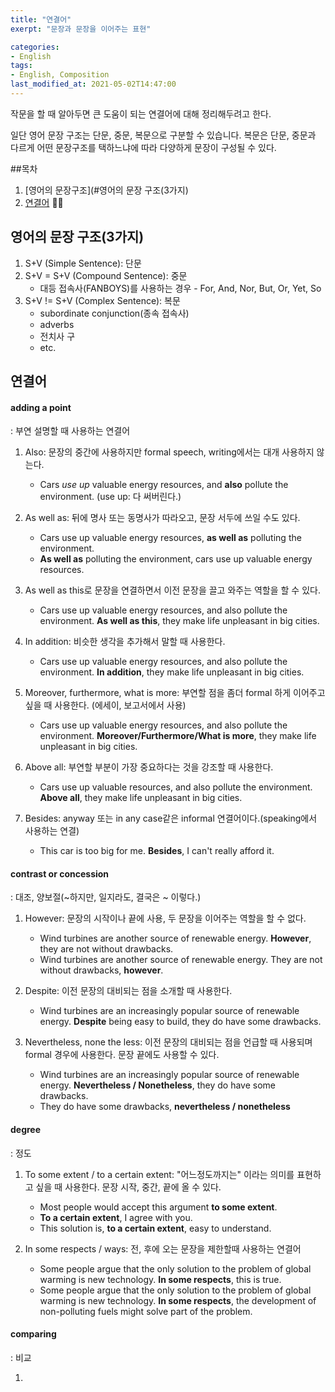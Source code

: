 ```yaml
---
title: "연결어"
exerpt: "문장과 문장을 이어주는 표현"

categories:
- English
tags:
- English, Composition
last_modified_at: 2021-05-02T14:47:00
---
```


작문을 할 때 알아두면 큰 도움이 되는 연결어에 대해 정리해두려고 한다.

일단 영어 문장 구조는 단문, 중문, 복문으로 구분할 수 있습니다.
복문은 단문, 중문과 다르게 어떤 문장구조를 택하느냐에 따라 다양하게 문장이 구성될 수 있다.

##목차
1. [영어의 문장구조](#영어의 문장 구조(3가지)
2. [연결어](#연결) 

## 영어의 문장 구조(3가지)
1. S+V (Simple Sentence): 단문
2. S+V = S+V (Compound Sentence): 중문
    - 대등 접속사(FANBOYS)를 사용하는 경우 - For, And, Nor, But, Or, Yet, So
3. S+V != S+V (Complex Sentence): 복문
    - subordinate conjunction(종속 접속사)
    - adverbs
    - 전치사 구
    - etc.

## 연결어
#### adding a point
: 부연 설명할 때 사용하는 연결어

1. Also: 문장의 중간에 사용하지만 formal speech, writing에서는 대개 사용하지 않는다.
    - Cars *use up* valuable energy resources, and __also__ pollute the environment.
    (use up: 다 써버린다.)

2. As well as: 뒤에 명사 또는 동명사가 따라오고, 문장 서두에 쓰일 수도 있다.
    - Cars use up valuable energy resources, __as well as__ polluting the environment.
    - __As well as__ polluting the environment, cars use up valuable energy resources.

3. As well as this로 문장을 연결하면서 이전 문장을 끌고 와주는 역할을 할 수 있다.
    - Cars use up valuable energy resources, and also pollute the environment. __As well as this__, they make life unpleasant in big cities.

4. In addition: 비슷한 생각을 추가해서 말할 때 사용한다.
    - Cars use up valuable energy resources, and also pollute the environment. __In addition__, they make life unpleasant in big cities.

5. Moreover, furthermore, what is more: 부연할 점을 좀더 formal 하게 이어주고 싶을 때 사용한다. (에세이, 보고서에서 사용)  
    - Cars use up valuable energy resources, and also pollute the environment. __Moreover/Furthermore/What is more__, they make life unpleasant in big cities.

6. Above all: 부연할 부분이 가장 중요하다는 것을 강조할 때 사용한다.
    - Cars use up valuable resources, and also pollute the environment. __Above all__, they make life unpleasant in big cities.

7. Besides: anyway 또는 in any case같은 informal 연결어이다.(speaking에서 사용하는 연결)
    - This car is too big for me. __Besides__, I can't really afford it.

#### contrast or concession
: 대조, 양보절(~하지만, 일지라도, 결국은 ~ 이렇다.)

1. However: 문장의 시작이나 끝에 사용, 두 문장을 이어주는 역할을 할 수 없다.
    - Wind turbines are another source of renewable energy. __However__, they are not without drawbacks.
    - Wind turbines are another source of renewable energy. They are not without drawbacks, __however__.

2. Despite: 이전 문장의 대비되는 점을 소개할 때 사용한다.
    - Wind turbines are an increasingly popular source of renewable energy. __Despite__ being easy to build, they do have some drawbacks.

3. Nevertheless, none the less: 이전 문장의 대비되는 점을 언급할 때 사용되며 formal 경우에 사용한다. 문장 끝에도 사용할 수 있다.
    - Wind turbines are an increasingly popular source of renewable energy. __Nevertheless / Nonetheless__, they do have some drawbacks.
    - They do have some drawbacks, __nevertheless / nonetheless__

#### degree
: 정도

1. To some extent / to a certain extent: "어느정도까지는" 이라는 의미를 표현하고 싶을 때 사용한다. 문장 시작, 중간, 끝에 올 수 있다.
    - Most people would accept this argument __to some extent__.
    - __To a certain extent__, I agree with you.
    - This solution is, __to a certain extent__, easy to understand.

2. In some respects / ways: 전, 후에 오는 문장을 제한할때 사용하는 연결어
    - Some people argue that the only solution to the problem of global warming is new technology. __In some respects__, this is true.
    - Some people argue that the only solution to the problem of global warming is new technology. __In some respects__, the development of non-polluting fuels might solve part of the problem.

#### comparing
: 비교

1.
